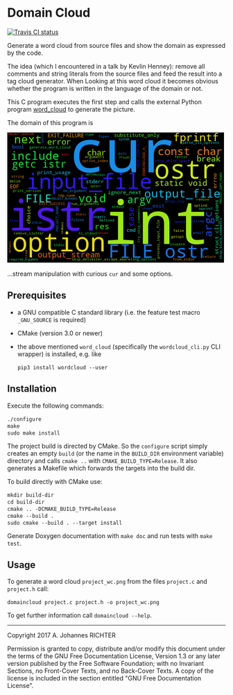 Domain Cloud
========================================================================

[![Travis CI status][travis_img]][travis_link]

[travis_img]: https://travis-ci.org/richteraj/domain_cloud.svg?branch=master
[travis_link]: https://travis-ci.org/richteraj/domain_cloud

Generate a word cloud from source files and show the domain as
expressed by the code.

The idea (which I encountered in a talk by Kevlin Henney): remove all comments
and string literals from the source files and feed the result into a tag cloud
generator.  When Looking at this word cloud it becomes obvious whether the
program is written in the language of the domain or not.

This C program executes the first step and calls the external Python program
[word_cloud](https://github.com/amueller/word_cloud) to generate the picture.

The domain of this program is

![domaincloud word cloud picture](doc/domaincloud_wc.png)

...stream manipulation with curious `cur` and some options.

Prerequisites
------------------------------------------------------------------------

- a GNU compatible C standard library (i.e. the feature test macro
  `_GNU_SOURCE` is required)
- CMake (version 3.0 or newer)
- the above mentioned `word_cloud` (specifically the `wordcloud_cli.py` CLI
  wrapper) is installed, e.g. like

      pip3 install wordcloud --user

Installation
------------------------------------------------------------------------

Execute the following commands:

    ./configure
    make
    sudo make install

The project build is directed by CMake.  So the `configure` script simply
creates an empty `build` (or the name in the `BUILD_DIR` environment variable)
directory and calls `cmake ..` with `CMAKE_BUILD_TYPE=Release`.  It also
generates a Makefile which forwards the targets into the build dir.

To build directly with CMake use:

    mkdir build-dir
    cd build-dir
    cmake .. -DCMAKE_BUILD_TYPE=Release
    cmake --build .
    sudo cmake --build . --target install

Generate Doxygen documentation with `make doc` and run tests with `make test`.


Usage
------------------------------------------------------------------------

To generate a word cloud `project_wc.png` from the files `project.c` and
`project.h` call:

    domaincloud project.c project.h -o project_wc.png

To get further information call `domaincloud --help`.

________________________________________________________________________

Copyright 2017 A. Johannes RICHTER

Permission is granted to copy, distribute and/or modify this document
under the terms of the GNU Free Documentation License, Version 1.3
or any later version published by the Free Software Foundation;
with no Invariant Sections, no Front-Cover Texts, and no Back-Cover
Texts.  A copy of the license is included in the section entitled "GNU
Free Documentation License".

